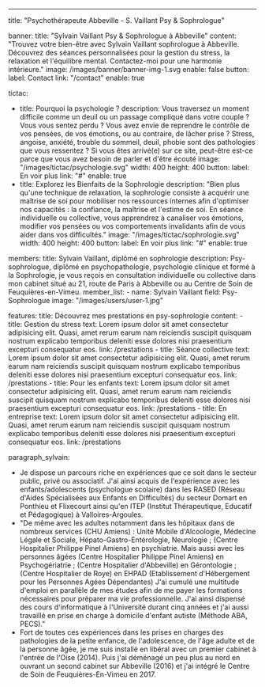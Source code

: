 ---
title: "Psychothérapeute Abbeville - S. Vaillant Psy & Sophrologue"

banner:
  title: "Sylvain Vaillant Psy & Sophrologue à Abbeville"
  content: "Trouvez votre bien-être avec Sylvain Vaillant sophrologue à Abbeville. Découvrez des séances personnalisées pour la gestion du stress, la relaxation et l'équilibre mental. Contactez-moi pour une harmonie intérieure."
  image: /images/banner/banner-img-1.svg
  enable: false
  button:
    label: Contact
    link: "/contact"
    enable: true
  
tictac:
  - title: Pourquoi la psychologie ?
    description: Vous traversez un moment difficile comme un deuil ou un passage compliqué dans votre couple ? Vous vous sentez perdu ? Vous avez envie de reprendre le contrôle de vos pensées, de vos émotions, ou au contraire, de lâcher prise ? Stress, angoise, anxiété, trouble du sommeil, deuil, phobie sont des pathologies que vous ressentez ? Si vous êtes arrivé(e) sur ce site, peut-être est-ce parce que vous avez besoin de parler et d'être écouté
    image: "/images/tictac/psychologie.svg"
    width: 400
    height: 400
    button:
      label: En voir plus
      link: "#"
      enable: true
  - title: Explorez les Bienfaits de la Sophrologie
    description: "Bien plus qu'une technique de relaxation, la sophrologie consiste à acquérir une maîtrise de soi pour mobiliser nos ressources internes afin d'optimiser nos capacités : la confiance, la maîtrise et l'estime de soi. En séance individuelle ou collective, vous apprendrez à canaliser vos émotions, modifier vos pensées ou vos comportements invalidants afin de vous aider dans vos difficultés."
    image: "/images/tictac/sophrologie.svg"
    width: 400
    height: 400
    button:
      label: En voir plus
      link: "#"
      enable: true

members:
  title: Sylvain Vaillant, diplômé en sophrologie
  description: Psy-sophrologue, diplômé en psychopathologie, psychologie clinique et formé à la Sophrologie, je vous reçois en consultation individuelle ou collective dans mon cabinet situé au 21, route de Paris à Abbeville ou au Centre de Soin de Feuquières-en-Vimeu.
  member_list:
    - name: Sylvain Vaillant
      field: Psy-Sophrologue
      image: "/images/users/user-1.jpg"
  
features:
  title: Découvrez mes prestations en psy-sophrologie
  content:
    - title: Gestion du stress
      text: Lorem ipsum dolor sit amet consectetur adipisicing elit. Quasi, amet rerum earum nam reiciendis suscipit quisquam nostrum explicabo temporibus deleniti esse dolores nisi praesentium excepturi consequatur eos.
      link: /prestations
    - title: Séance collective
      text: Lorem ipsum dolor sit amet consectetur adipisicing elit. Quasi, amet rerum earum nam reiciendis suscipit quisquam nostrum explicabo temporibus deleniti esse dolores nisi praesentium excepturi consequatur eos.
      link: /prestations
    - title: Pour les enfants
      text: Lorem ipsum dolor sit amet consectetur adipisicing elit. Quasi, amet rerum earum nam reiciendis suscipit quisquam nostrum explicabo temporibus deleniti esse dolores nisi praesentium excepturi consequatur eos.
      link: /prestations
    - title: En entreprise
      text: Lorem ipsum dolor sit amet consectetur adipisicing elit. Quasi, amet rerum earum nam reiciendis suscipit quisquam nostrum explicabo temporibus deleniti esse dolores nisi praesentium excepturi consequatur eos.
      link: /prestations

paragraph_sylvain: 
  - Je dispose un parcours riche en expériences que ce soit dans le secteur public, privé ou associatif. J'ai ainsi acquis de l'expérience avec les enfants/adolescents (psychologue scolaire) dans les RASED (Réseau d'Aides Spécialisées aux Enfants en Difficultés) du secteur Domart en Ponthieu et Flixecourt ainsi qu'en ITEP (Institut Thérapeutique, Educatif et Pédagogique) à Valloires-Argoules.
  - "De même avec les adultes notamment dans les hôpitaux dans de nombreux services (CHU Amiens) : Unité Mobile d'Alcoologie, Médecine Légale et Sociale, Hépato-Gastro-Entérologie, Neurologie ; (Centre Hospitalier Philippe Pinel Amiens) en psychiatrie. Mais aussi avec les personnes âgées (Centre Hospitalier Philippe Pinel Amiens) en Psychogériatrie ; (Centre Hospitalier d'Abbeville) en Gérontologie ; (Centre Hospitalier de Roye) en EHPAD (Etablissement d'Hébergement pour les Personnes Agées Dépendantes) J'ai cumulé une multitude d'emploi en parallèle de mes études afin de me payer les formations nécessaires pour préparer ma vie professionnelle. J'ai ainsi dispensé des cours d'informatique à l'Université durant cinq années et j'ai aussi travaillé en prise en charge à domicile d'enfant autiste (Méthode ABA, PECS)."
  - Fort de toutes ces expériences dans les prises en charges des pathologies de la petite enfance, de l'adolescence, de l'âge adulte et de la personne âgée, je me suis installé en libéral avec un premier cabinet à l'entrée de l'Oise (2014). Puis j'ai déménagé un peu plus au nord en ouvrant un second cabinet sur Abbeville (2016) et j'ai intégré le Centre de Soin de Feuquières-En-Vimeu en 2017.

